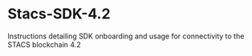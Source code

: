 # Stacs-SDK-4.2
Instructions detailing SDK onboarding and usage for connectivity to the STACS blockchain 4.2
